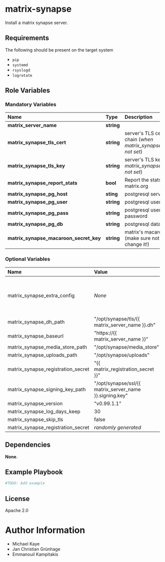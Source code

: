 # matrix-synapse

Install a matrix synapse server.

## Requirements

The following should be present on the target system
* `pip`
* `systemd`
* `rsyslogd`
* `logrotate`

## Role Variables

### Mandatory Variables

| Name | Type | Description |
| :--- | :--- | :--- |
| **matrix_server_name** | __string__ | |
| **matrix_synapse_tls_cert** | __string__ | server's TLS certificate chain (_when matrix_synapse_skip_tls not set_)|
| **matrix_synapse_tls_key** | __string__ | server's TLS key (_when matrix_synapse_skip_tls not set_)|
| **matrix_synapse_report_stats** | __bool__ | Report the stats to matrix.org |
| **matrix_synapse_pg_host** | __sting__ | postgresql server |
| **matrix_synapse_pg_user** | __string__ | postgresql user |
| **matrix_synapse_pg_pass** | __string__ | postgresql user's password |
| **matrix_synapse_pg_db** | __string__ | postgresql database |
| **matrix_synapse_macaroon_secret_key** | __string__ | matrix's macaroon key (make sure not to change it!) |

### Optional Variables

| Name | Value | Description |
| :--- | :--- | :---  |
| matrix_synapse_extra_config | _None_ | configuration parameters as given in the [synapse configuration file](https://github.com/matrix-org/synapse/tree/master/docs) | 
| matrix_synapse_dh_path | "/opt/synapse/tls/{{ matrix_server_name }}.dh" |
| matrix_synapse_baseurl | "https://{{ matrix_server_name }}" |
| matrix_synapse_media_store_path | "/opt/synapse/media_store" |
| matrix_synapse_uploads_path | "/opt/synapse/uploads" |
| matrix_synapse_registration_secret | "{{ matrix_registration_secret }}" |
| matrix_synapse_signing_key_path | "/opt/synapse/ssl/{{ matrix_server_name }}.signing.key" |
| matrix_synapse_version | "v0.99.1.1" |
| matrix_synapse_log_days_keep | 30 |
| matrix_synapse_skip_tls | false |
| matrix_synapse_registration_secret | _randomly generated_ |

## Dependencies

__None__.

## Example Playbook

```yaml
#TODO: Add example
```

## License

Apache 2.0

# Author Information

* Michael Kaye
* Jan Christian Grünhage
* Emmanouil Kampitakis
